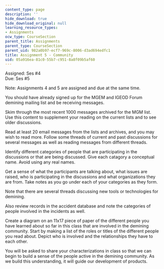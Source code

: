 ```yaml
---
content_type: page
description: ''
hide_download: true
hide_download_original: null
learning_resource_types:
- Assignments
ocw_type: CourseSection
parent_title: Assignments
parent_type: CourseSection
parent_uid: 982a0b97-ecf7-969c-8006-d3ad694edfc1
title: Assignment 5 - Community
uid: 05a916ea-81c0-55b7-c951-8a8f09b5af60
---
```


Assigned: Ses #4  
Due: Ses #5

Note: Assignments 4 and 5 are assigned and due at the same time.

You should have already signed up for the MGEM and IGEOD Forum demining mailing list and be receiving messages.

Skim through the most recent 1000 messages archived for the MGM list. Use this content to supplement your reading on the current lists and to see older discussions.

Read at least 20 email messages from the lists and archives, and you may wish to read more. Follow some threads of current and past discussions for several messages as well as reading messages from different threads.

Identify different categories of people that are participating in the discussions or that are being discussed. Give each catagory a conceptual name. Avoid using any real names.

Get a sense of what the participants are talking about, what issues are raised, who is participating in the discussions and what organizations they are from. Take notes as you go under each of your categories as they form.

Note that there are several threads discussing new tools or technologies for demining.

Also review records in the accident database and note the categories of people involved in the incidents as well.

Create a diagram on an 11x17 piece of paper of the different people you have learned about so far in this class that are involved in the demining community. Start by making a list of the roles or titles of the different people you read about. Depict who is involved and the relationships they have to each other.

You will be asked to share your characterizations in class so that we can begin to build a sense of the people active in the demining community. As we build this understanding, it will guide our development of products.